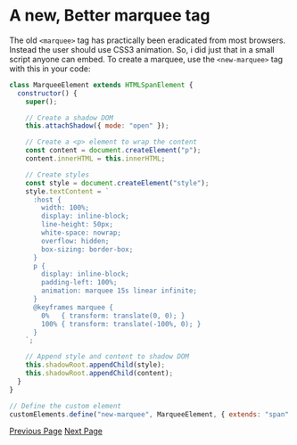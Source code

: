# A new, Better marquee tag

The old `<marquee>` tag has practically been eradicated from most browsers. Instead the user should use CSS3 animation. So, i did just that in a small script anyone can embed. To create a marquee, use the `<new-marquee>` tag with this in your code:

```js
class MarqueeElement extends HTMLSpanElement {
  constructor() {
    super();

    // Create a shadow DOM
    this.attachShadow({ mode: "open" });

    // Create a <p> element to wrap the content
    const content = document.createElement("p");
    content.innerHTML = this.innerHTML;

    // Create styles
    const style = document.createElement("style");
    style.textContent = `
      :host {
        width: 100%;
        display: inline-block;
        line-height: 50px;
        white-space: nowrap;
        overflow: hidden;
        box-sizing: border-box;
      }
      p {
        display: inline-block;
        padding-left: 100%;
        animation: marquee 15s linear infinite;
      }
      @keyframes marquee {
        0%   { transform: translate(0, 0); }
        100% { transform: translate(-100%, 0); }
      }
    `;

    // Append style and content to shadow DOM
    this.shadowRoot.appendChild(style);
    this.shadowRoot.appendChild(content);
  }
}

// Define the custom element
customElements.define("new-marquee", MarqueeElement, { extends: "span" });
```

[Previous Page](Entry5.md) [Next Page](Entry7.md)
